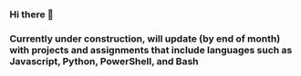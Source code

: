 ### Hi there 👋
### Currently under construction, will update (by end of month) with projects and assignments that include languages such as Javascript, Python, PowerShell, and Bash 
<!--
**MichaelHildreth/MichaelHildreth** is a ✨ _special_ ✨ repository because its `README.md` (this file) appears on your GitHub profile.

Here are some ideas to get you started:

- 🔭 I’m currently working on ...
- 🌱 I’m currently learning ...
- 👯 I’m looking to collaborate on ...
- 🤔 I’m looking for help with ...
- 💬 Ask me about ...
- 📫 How to reach me: ...
- 😄 Pronouns: ...
- ⚡ Fun fact: ...
-->
